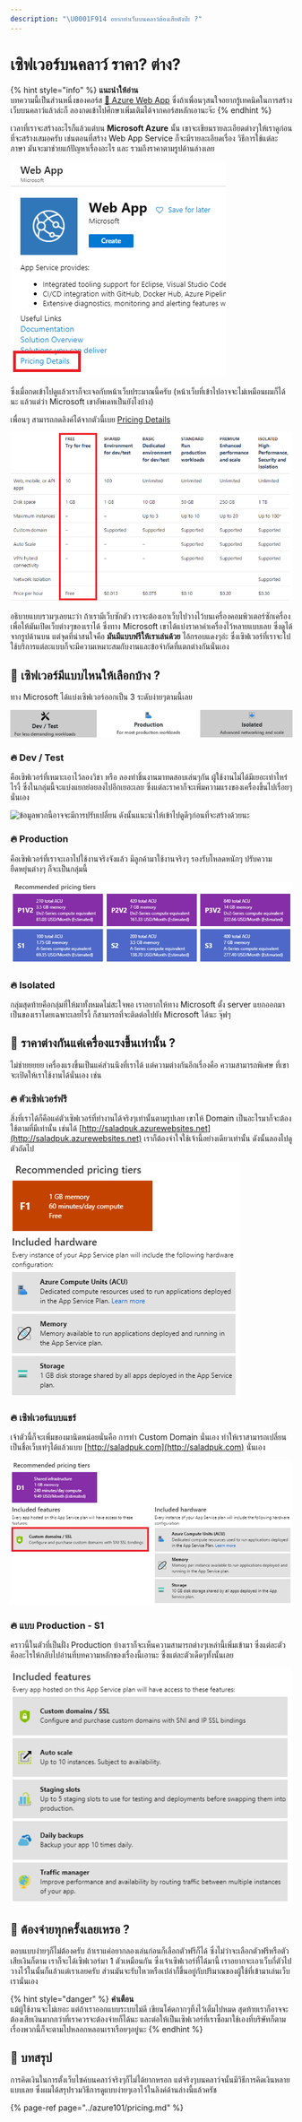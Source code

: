 ```yaml
---
description: "\U0001F914 อยากทำเว็บบนคลาว์ต้องเสียตังป่ะ ?"
---
```


# เซิฟเวอร์บนคลาว์ ราคา? ต่าง?

{% hint style="info" %}
**แนะนำให้อ่าน**  
บทความนี้เป็นส่วนหนึ่งของคอร์ส [👶 Azure Web App](https://saladpuk.gitbook.io/learn/cloud/azure-web-app) ซึ่งถ้าเพื่อนๆสนใจอยากรู้เทคนิคในการสร้างเว็บบนคลาว์แล้วล่ะก็ ลองกดเข้าไปศึกษาเพิ่มเติมได้จากคอร์สหลักเอานะจ๊ะ
{% endhint %}

เวลาที่เราจะสร้างอะไรก็แล้วแต่บน **Microsoft Azure** นั้น เขาจะเขียนรายละเอียดต่างๆให้เราดูก่อนที่จะสร้างเสมอครับ เช่นตอนที่สร้าง Web App Service ก็จะมีรายละเอียดเรื่อง วิธีการใช้แต่ละภาษา มันจะมาช่วยแก้ปัญหาเรื่องอะไร และ รวมถึงราคาตามรูปด้านล่างเลย

![](../../.gitbook/assets/image%20%2881%29.png)

ซึ่งเมื่อกดเข้าไปดูแล้วเราก็จะเจอกับหน้าเว็บประมาณนี้ครับ \(หน้าเว็บที่เข้าไปอาจจะไม่เหมือนผมก็ได้นะ แล้วแต่ว่า Microsoft เขาอัพเดทเป็นยังไงบ้าง\)

เพื่อนๆ สามารถกดลิงค์ได้จากตัวนี้เบย [Pricing Details](https://azure.microsoft.com/en-us/pricing/details/app-service/windows/)

![](../../.gitbook/assets/image%20%28459%29.png)

อธิบายแบบรวมๆเลยนะว่า ถ้าเรามีเว็บซักตัว เราจะต้องเอาเว็บไปวางไว้บนเครื่องคอมพิวเตอร์ซักเครื่องเพื่อให้มันเปิดเว็บต่างๆของเราได้ ซึ่งทาง Microsoft เขาได้แบ่งราคาค่าเครื่องไว้หลายแบบเลย ซึ่งดูได้จากรูปด้านบน แต่จุดที่น่าสนใจคือ **มันมีแบบฟรีให้เราเล่นด้วย** ไอ้กรอบแดงๆอ่ะ ซึ่งเซิฟเวอร์ที่เราจะไปใช้บริการแต่ละแบบก็จะมีความเหมาะสมกับงานและข้อจำกัดที่แตกต่างกันนั่นเอง

## 🤔 เซิฟเวอร์มีแบบไหนให้เลือกบ้าง ?

ทาง Microsoft ได้แบ่งเซิฟเวอร์ออกเป็น 3 ระดับง่ายๆตามนี้เลย

![](../../.gitbook/assets/image%20%2873%29.png)

### 🔥 Dev / Test

คือเซิฟเวอร์ที่เหมาะเอาไว้ลองวิชา หรือ ลองทำชิ้นงานมาทดสอบเล่นๆกัน ผู้ใช้งานไม่ได้มีเยอะเท่าไหร่ไรงี้ ซึ่งในกลุ่มนี้จะแบ่งแยกย่อยลงไปอีกเยอะเลย ซึ่งแต่ละราคาก็จะเพิ่มความแรงของเครื่องขึ้นไปเรื่อยๆนั่นเอง

![&#xE02;&#xE49;&#xE2D;&#xE21;&#xE39;&#xE25;&#xE1E;&#xE27;&#xE01;&#xE19;&#xE35;&#xE49;&#xE2D;&#xE32;&#xE08;&#xE08;&#xE30;&#xE21;&#xE35;&#xE01;&#xE32;&#xE23;&#xE1B;&#xE23;&#xE31;&#xE1A;&#xE40;&#xE1B;&#xE25;&#xE35;&#xE48;&#xE22;&#xE19; &#xE14;&#xE31;&#xE07;&#xE19;&#xE31;&#xE49;&#xE19;&#xE41;&#xE19;&#xE30;&#xE19;&#xE33;&#xE43;&#xE2B;&#xE49;&#xE40;&#xE02;&#xE49;&#xE32;&#xE44;&#xE1B;&#xE14;&#xE39;&#xE14;&#xE35;&#xE46;&#xE01;&#xE48;&#xE2D;&#xE19;&#xE17;&#xE35;&#xE48;&#xE08;&#xE30;&#xE2A;&#xE23;&#xE49;&#xE32;&#xE07;&#xE14;&#xE49;&#xE27;&#xE22;&#xE19;&#xE30;](../../.gitbook/assets/image%20%2876%29.png)

### 🔥 Production

คือเซิฟเวอร์ที่เราจะเอาไปใช้งานจริงจังแล้ว มีลูกค้ามาใช้งานจริงๆ รองรับโหลดหนักๆ ปรับความยืดหยุ่นต่างๆ ก็จะเป็นกลุ่มนี้

![](../../.gitbook/assets/image%20%28267%29.png)

### 🔥 Isolated

กลุ่มสุดท้ายคือกลุ่มที่ให้มาทั้งหมดไม่สะใจพอ เราอยากให้ทาง Microsoft ตั้ง server แยกออกมาเป็นของเราโดยเฉพาะเลยไรงี้ ก็สามารถที่จะติดต่อไปยัง Microsoft ได้นะ จุ๊ฟๆ

## 🤔 ราคาต่างกันแค่เครื่องแรงขึ้นเท่านั้น ?

ไม่ช่ายยยยย เครื่องแรงขึ้นเป็นแค่ส่วนนึงที่เราได้ แต่ความต่างกันอีกเรื่องคือ ความสามารถพิเศษ ที่เขาจะเปิดให้เราใช้งานได้นั่นเอง เช่น

### 🔥 ตัวเซิฟเวอร์ฟรี

สิ่งที่เราได้ก็คือแค่ตัวเซิฟเวอร์ที่ทำงานได้จริงๆเท่านั้นตามรูปเลย เขาให้ Domain เป็นอะไรมาก็จะต้องใช้ตามที่มีเท่านั้น เช่นได้ [http://saladpuk.azurewebsites.net](http://saladpuk.azurewebsites.net) เราก็ต้องจำใจใช้เจ้านี้อย่างเดียวเท่านั้น ดังนั้นลองไปดูตัวถัดไป

![](../../.gitbook/assets/image%20%2862%29.png)

### 🔥 เซิฟเวอร์แบบแชร์

เจ้าตัวนี้ก็จะเพิ่มของมานิดหน่อยนั่นคือ การทำ Custom Domain นั่นเอง ทำให้เราสามารถเปลี่ยนเป็นชื่อเว็บเท่ๆได้แล้วแบบ [http://saladpuk.com](http://saladpuk.com) นั่นเอง

![](../../.gitbook/assets/image%20%28240%29.png)

### 🔥 แบบ Production - S1

คราวนี้ในตัวที่เป็นฝั่ง Production บ้างเราก็จะเห็นความสามารถต่างๆเหล่านี้เพิ่มเข้ามา ซึ่งแต่ละตัวคืออะไรให้กลับไปอ่านที่บทความหลักของเรื่องนี้เอานะ ซึ่งแต่ละตัวเด็ดๆทั้งนั้นเลย

![](../../.gitbook/assets/image%20%28339%29.png)

## 🤔 ต้องจ่ายทุกครั้งเลยเหรอ ?

ตอบแบบง่ายๆก็ไม่ต้องครับ ถ้าเราแค่อยากลองเล่นก่อนก็เลือกตัวฟรีก็ได้ ซึ่งไม่ว่าจะเลือกตัวฟรีหรือตัวเสียเงินก็ตาม เราก็จะได้เซิฟเวอร์มา 1 ตัวเหมือนกัน ซึ่งเจ้าเซิฟเวอร์ที่ได้มานี้ เราอยากจะเอาเว็บกี่ตัวไปวางไว้ในนั้นก็แล้วแต่เราเลยครับ ส่วนมันจะรับไหวหรือเปล่าก็ขึ้นอยู่กับปริมาณของผู้ใช้ที่เข้ามาเล่นเว็บเรานั่นเอง

{% hint style="danger" %}
**คำเตือน**  
แม้ผู้ใช้งานจะไม่เยอะ แต่ถ้าเราออกแบบระบบไม่ดี เขียนโค้ดกากๆทิ้งไว้เต็มไปหมด สุดท้ายเราก็อาจจะต้องเสียเงินมากกว่าที่เราควรจะต้องจ่ายก็ได้นะ และต่อให้เป็นเซิฟเวอร์ที่เราซื้อมาใช้เองที่บริษัทก็ตามเรื่องพวกนี้ก็จะตามไปหลอกหลอนเราเรือยๆอยู่นะ
{% endhint %}

## 🎯 บทสรุป

การคิดเงินในการตั้งเว็บไซค์บนคลาว์จริงๆก็ไม่ได้ยากหรอก แต่จริงๆบนคลาว์จนั้นมีวิธีการคิดเงินหลายแบบเลย ซึ่งผมได้สรุปรวมวิธีการดูแบบง่ายๆเอาไว้ในลิงค์ด้านล่างนี้แล้วครัช

{% page-ref page="../azure101/pricing.md" %}

